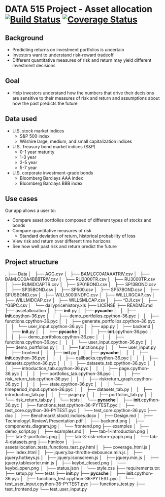 # DATA 515 Project - Asset allocation [![Build Status](https://travis-ci.org/viv-r/asset-allocation.svg?branch=master)](https://travis-ci.org/viv-r/asset-allocation) [![Coverage Status](https://coveralls.io/repos/github/viv-r/asset-allocation/badge.svg?branch=master)](https://coveralls.io/github/viv-r/asset-allocation?branch=master)

## Background

  - Predicting returns on investment portfolios is uncertain
  - Investors want to understand risk-reward tradeoff
  - Different quantitative measures of risk and return may yield different investment decisions
  
## Goal

  - Help investors understand how the numbers that drive their decisions are sensitive to their measures of risk and return and assumptions about how the past predicts the future

## Data used

  - U.S. stock market indices
    - S&P 500 index
    - Wilshire large, medium, and small capitalization indices
  - U.S. Treasury bond market indices (S&P)
    - 0-1 year maturity
    - 1-3 year
    - 3-5 year
    - 5-7 year
  - U.S. corporate investment-grade bonds
    - Bloomberg Barclays AAA index
    - Bloomberg Barclays BBB index

## Use cases

Our app allows a user to:
  - Compare asset portfolios composed of different types of stocks and bonds
  - Compare quantitative measures of risk
    - Standard deviation of return, historical probability of loss
  - View risk and return over different time horizons
  - See how well past risk and return predict the future

## Project structure

.
├── Data
│   ├── AGG.csv
│   ├── BAMLCC0A1AAATRIV.csv
│   ├── BAMLCC0A4BBBTRIV.csv
│   ├── RU2000TR.csv
│   ├── RU3000TR.csv
│   ├── RUMIDCAPTR.csv
│   ├── SP01BOND.csv
│   ├── SP13BOND.csv
│   ├── SP35BOND.csv
│   ├── SP500.csv
│   ├── SP57BOND.csv
│   ├── SPUSBOND.csv
│   ├── WILL5000INDFC.csv
│   ├── WILLLRGCAP.csv
│   ├── WILLMIDCAP.csv
│   ├── WILLSMLCAP.csv
│   ├── ^DJI.csv
│   ├── ^GSPC.csv
│   └── dailypricehistory.xls
├── LICENSE
├── README.md
├── assetallocation
│   ├── __init__.py
│   ├── __pycache__
│   │   ├── __init__.cpython-36.pyc
│   │   ├── demo_portfolios.cpython-36.pyc
│   │   ├── functions.cpython-36.pyc
│   │   ├── generate_portfolios.cpython-36.pyc
│   │   └── user_input.cpython-36.pyc
│   ├── app.py
│   ├── backend
│   │   ├── __init__.py
│   │   ├── __pycache__
│   │   │   ├── __init__.cpython-36.pyc
│   │   │   ├── demo_portfolios.cpython-36.pyc
│   │   │   ├── functions.cpython-36.pyc
│   │   │   └── user_input.cpython-36.pyc
│   │   ├── demo_portfolios.py
│   │   ├── functions.py
│   │   └── user_input.py
│   ├── frontend
│   │   ├── __init__.py
│   │   ├── __pycache__
│   │   │   ├── __init__.cpython-36.pyc
│   │   │   ├── callbacks.cpython-36.pyc
│   │   │   ├── datasets.cpython-36.pyc
│   │   │   ├── datasets_tab.cpython-36.pyc
│   │   │   ├── introduction_tab.cpython-36.pyc
│   │   │   ├── page.cpython-36.pyc
│   │   │   ├── portfolios_tab.cpython-36.pyc
│   │   │   ├── risk_return_tab.cpython-36.pyc
│   │   │   ├── riskreturn_graph.cpython-36.pyc
│   │   │   ├── state.cpython-36.pyc
│   │   │   └── timeperiod_input.cpython-36.pyc
│   │   ├── datasets_tab.py
│   │   ├── introduction_tab.py
│   │   ├── page.py
│   │   ├── portfolios_tab.py
│   │   └── risk_return_tab.py
│   └── tests
│       └── __pycache__
│           ├── __init__.cpython-36.pyc
│           ├── functions_test.cpython-36-PYTEST.pyc
│           ├── test_core.cpython-36-PYTEST.pyc
│           └── test_core.cpython-36.pyc
├── doc
│   ├── Benchmark\ stock\ indices.docx
│   ├── Design.md
│   ├── Technology\ Review\ Presentation.pdf
│   ├── backend.png
│   ├── components_diagram.jpg
│   └── frontend.png
├── examples
│   ├── demo_script.py
│   ├── examples.md
│   ├── tab-1-introduction.png
│   ├── tab-2-portfolios.png
│   ├── tab-3-risk-return-graph.png
│   └── tab-4-datasets.png
├── htmlcov
│   ├── assetallocation_tests_functions_test_py.html
│   ├── coverage_html.js
│   ├── index.html
│   ├── jquery.ba-throttle-debounce.min.js
│   ├── jquery.hotkeys.js
│   ├── jquery.isonscreen.js
│   ├── jquery.min.js
│   ├── jquery.tablesorter.min.js
│   ├── keybd_closed.png
│   ├── keybd_open.png
│   ├── status.json
│   └── style.css
├── requirements.txt
├── setup.py
└── tests
    ├── __init__.py
    ├── __pycache__
    │   ├── __init__.cpython-36.pyc
    │   ├── functions_test.cpython-36-PYTEST.pyc
    │   └── test_user_input.cpython-36-PYTEST.pyc
    ├── functions_test.py
    ├── test_frontend.py
    └── test_user_input.py
